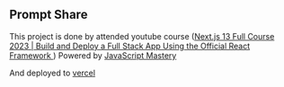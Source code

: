 ## Prompt Share

This project is done by attended youtube course ([Next.js 13 Full Course 2023 | Build and Deploy a Full Stack App Using the Official React Framework
](http://localhost:3000)) Powered by [JavaScript Mastery](https://www.youtube.com/@javascriptmastery)

And deployed to [vercel](https://vercel.com)